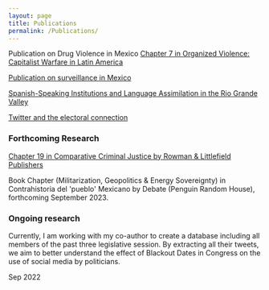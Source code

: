 ```yaml
---
layout: page
title: Publications
permalink: /Publications/
---
```


Publication on Drug Violence in Mexico
[Chapter 7 in Organized Violence: Capitalist Warfare in Latin America](https://read.amazon.com/kp/embed?asin=B07S5XFNKP&preview=newtab&linkCode=kpe&ref_=cm_sw_r_kb_dp_X2NuFbJJZDT1A)


[Publication on surveillance in Mexico](/images/MexicoSagePublication.pdf)


[Spanish-Speaking Institutions and Language Assimilation in the Rio Grande Valley](https://scholarworks.utrgv.edu/regionalhist/15/)


[Twitter and the electoral connection](https://onlinelibrary.wiley.com/doi/abs/10.1111/ssqu.13080)


### Forthcoming Research

[Chapter 19 in Comparative Criminal Justice by Rowman & Littlefield Publishers](https://rowman.com/ISBN/9781538173145/Comparative-Criminal-Justice-International-Trends-and-Practices)

Book Chapter (Militarization, Geopolitics & Energy Sovereignty) in Contrahistoria del 'pueblo' Mexicano by Debate (Penguin Random House), forthcoming September 2023.

### Ongoing research

Currently, I am working with my co-author to create a database including all members of the past three legislative session. By extracting all their tweets, we aim to better understand the effect of Blackout Dates in Congress on the use of social media by politicians.

Sep 2022
